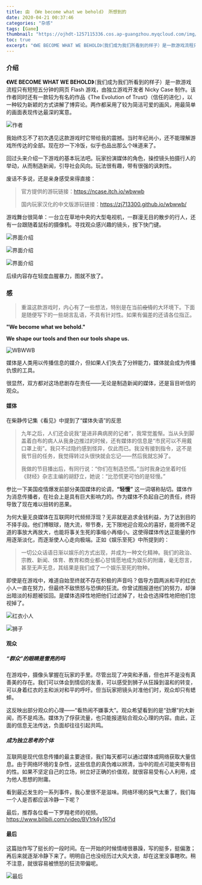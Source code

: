 ```yaml
---
title: 由 《We become what we behold》 所想到的
date: 2020-04-21 00:37:46
categories: "杂感"
tags: [Game]
thumbnail: "https://ojhdt-1257115336.cos.ap-guangzhou.myqcloud.com/img/20200421/0.png"
toc: true
excerpt: "《WE BECOME WHAT WE BEHOLD》（我们成为我们所看到的样子）是一款游戏流程只有短短五分钟的网页 Flash 游戏，由独立游戏开发者 Nicky Case 制作。"
---
```

### 介绍

**《WE BECOME WHAT WE BEHOLD》**（我们成为我们所看到的样子）是一款游戏流程只有短短五分钟的网页 Flash 游戏，由独立游戏开发者 Nicky Case 制作。该作者同时还有一款较为有名的作品《The Evolution of Trust》（信任的进化），以一种较为新颖的方式讲解了博弈论。两作都采用了较为简洁可爱的画风，用最简单的画面表现传达最深的寓意。

![作者](https://ojhdt-1257115336.cos.ap-guangzhou.myqcloud.com/img/20200421/5.png)

我始终忘不了初次遇见这款游戏时它带给我的震撼。当时年纪尚小，还不能理解游戏所传达的全部。现在炒一下冷饭，似乎也品出那么个味道来了。

回过头来介绍一下游戏的基本玩法吧。玩家扮演媒体的角色，操控镜头拍摄行人的举动，从而制造新闻，引导社会风向。玩法很有趣，带有很强的讽刺性。

废话不多说，还是亲身感受来得直接：

>官方提供的游玩链接：https://ncase.itch.io/wbwwb
>
>国内玩家汉化的中文版游玩链接：https://zj713300.github.io/wbwwb/

游戏舞台很简单：一台立在草地中央的大型电视机，一群漫无目的散步的行人，还有一台跟随着鼠标的摄像机。寻找观众感兴趣的镜头，按下快门键。

![界面介绍](https://ojhdt-1257115336.cos.ap-guangzhou.myqcloud.com/img/20200421/2.png)

![界面介绍](https://ojhdt-1257115336.cos.ap-guangzhou.myqcloud.com/img/20200421/4.png)

![界面介绍](https://ojhdt-1257115336.cos.ap-guangzhou.myqcloud.com/img/20200421/1.png)

后续内容存在轻度血腥暴力，图就不放了。

### 感

>重温这款游戏时，内心有了一些想法，特别是在当前~~疫情~~的大环境下。下面是随便写下的一些胡言乱语，不具有针对性。如果有偏差的还请各位指正。

**"We become what we behold."**

**We shape our tools and then our tools shape us.**

![WBWWB](https://ojhdt-1257115336.cos.ap-guangzhou.myqcloud.com/img/20200421/3.png)

媒体是人类用以传播信息的媒介，但如果人们失去了分辨能力，媒体就会成为传播仇恨的工具。

很显然，双方都对这场悲剧存在责任——无论是制造新闻的媒体，还是盲目听信的观众。

#### 媒体
在柴静传记集《看见》中提到了“媒体失语”的反思
>   九年之后，人们还会说我“是进非典病房的记者”，我常觉羞惭。当从头到脚盖着白布的病人从我身边推过的时候，还有媒体的信息是“市民可以不用戴口罩上街”。我只不过隐约感到怪异，仅此而已。我没有接到指令，这不是我节目的任务，我觉得转过头很快就会忘记——然后我就忘掉了。
>
>    我做的节目播出后，有同行说：“你们在制造恐慌。”当时我身边坐着时任《财经》杂志主编的胡舒立，她说：“比恐慌更可怕的是轻慢。”

参比一下美国疫情爆发前部分美国媒体的论调，**“轻慢”** 这一词堪称贴切。媒体作为消息传播者，在社会上是具有巨大影响力的。作为媒体不负起自己的责任，终将导致了现在难以扭转的恶果。

为何大量无良媒体在互联网时代频频浮现？无非就是追求金钱利益，为了达到目的不择手段。他们博眼球，随大流，带节奏，无下限地迎合观众的喜好，能将微不足道的事放大再放大，也能将事关生死的事缩小再缩小。这使得媒体传达正能量的作用逐渐淡化，而逐渐使人心走向极端。正如《娱乐至死》中所提到的：

>一切公众话语日渐以娱乐的方式出现，并成为一种文化精神。我们的政治、宗教、新闻、体育、教育和商业都心甘情愿地成为娱乐的附庸，毫无怨言，甚至无声无息，其结果是我们成了一个娱乐至死的物种。

即使是在游戏中，难道自始至终就不存在积极的声音吗？倡导方圆两派和平的红衣小人一直在努力，但最终不敌愤怒与恐惧的狂流。你曾试图报道他们的努力，却弹出暗淡的标题被驳回。是媒体选择性地把他们过滤掉了，社会也选择性地把他们忽视掉了。

![红衣小人](https://ojhdt-1257115336.cos.ap-guangzhou.myqcloud.com/img/20200421/7.png)

![狮子](https://ojhdt-1257115336.cos.ap-guangzhou.myqcloud.com/img/20200421/8.png)

#### 观众

##### “群众”的眼睛是雪亮的吗

在游戏中，摄像头掌握在玩家的手里。尽管出现了冲突和矛盾，但也并不是没有真善美的存在。我们可以体会到情侣的友善，可以感受到狮子从狂躁到温和的转变，可以身着红衣的主和派对和平的呼吁。但当玩家把镜头对准他们时，观众却只有蟋蟀。

这反映出部分观众的心理——“看热闹不嫌事大”。观众希望看到的是“劲爆”的大新闻，而不是鸡汤。媒体为了俘获流量，也只能报道贴合观众心理的内容。由此，正面的信息无法传达，负面却往往引起共鸣。

##### 成为独立思考的个体

互联网是现代信息传播的最主要途径，我们每天都可以通过媒体或网络获取大量信息。由于网络环境的复杂性，这些信息的真伪难以辨清，当中的观点可能夹带有目的性。如果不坚定自己的立场，树立好正确的价值观，就很容易受有心人利用，成为他人思想的附庸。

看到最近发生的一系列事件，我心里很不是滋味。网络环境的戾气太重了，我们每一个人是否都应该冷静一下呢？

最后，推荐各位看一下罗翔老师的视频。https://www.bilibili.com/video/BV1rk4y1R7id

#### 最后
这篇拙作写了挺长的一段时间。在一开始的时候情绪很暴躁，写的挺多，挺偏激；再后来就逐渐冷静下来了。明明自己也没经历过大风大浪，却在这里没事瞎吹。稍不注意，就很容易被愤怒的狂流带偏呢。

![最后](https://ojhdt-1257115336.cos.ap-guangzhou.myqcloud.com/img/20200421/9.png)